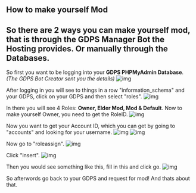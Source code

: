 ## How to make yourself Mod
So there are 2 ways you can make yourself mod, that is through the **GDPS Manager** Bot the Hosting provides. Or manually through the Databases.
---
So first you want to be logging into your **GDPS PHPMyAdmin Database**. *(The GDPS Bot Creator sent you the details)*
![img](https://media.discordapp.net/attachments/772193555778240533/864567689833086996/unknown.png)

After logging in you will see to things in a row "information_schema" and your GDPS, click on your GDPS and then select "roles".
![img](https://media.discordapp.net/attachments/772193555778240533/864579244487213066/unknown.png)

In there you will see 4 Roles: **Owner, Elder Mod, Mod & Default**.
Now to make yourself Owner, you need to get the RoleID.
![img](https://media.discordapp.net/attachments/772193555778240533/864578975057707039/unknown.png)

Now you want to get your Account ID, which you can get by going to "accounts" and looking for your username.
![img](https://media.discordapp.net/attachments/772193555778240533/864579903184961604/unknown.png)
![img](https://media.discordapp.net/attachments/772193555778240533/864580198837518397/unknown.png)

Now go to "roleassign".
![img](https://media.discordapp.net/attachments/772193555778240533/864580550219530270/unknown.png)

Click "insert".
![img](https://media.discordapp.net/attachments/772193555778240533/864580921993854976/unknown.png)

Then you would see something like this, fill in this and click go.
![img](https://media.discordapp.net/attachments/772193555778240533/864581223601668106/unknown.png)

So afterwords go back to your GDPS and request for mod! And thats about that.
